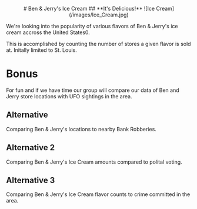 <p align="center">
# Ben & Jerry's Ice Cream
## **It's Delicious!**
![Ice Cream](/images/Ice_Cream.jpg)
</p>

We're looking into the popularity of various flavors of Ben & Jerry's ice cream accross the United States0.<br/> 

This is accomplished by counting the number of stores a given flavor is sold at. Initally limited to St. Louis.<br/>




# Bonus
For fun and if we have time our group will compare our data of Ben and Jerry store locations with UFO sightings in the area. 

## Alternative
Comparing Ben & Jerry's locations to nearby Bank Robberies.

## Alternative 2
Comparing Ben & Jerry's Ice Cream amounts compared to polital voting.

## Alternative 3
Comparing Ben & Jerry's Ice Cream flavor counts to crime committed in the area.

